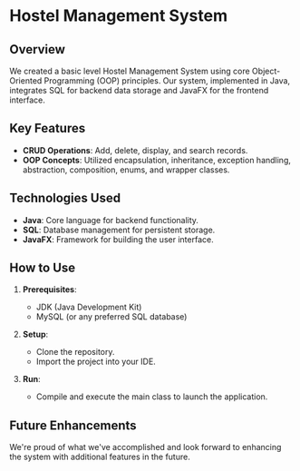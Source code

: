 
# Hostel Management System

## Overview

We created a basic level Hostel Management System using core Object-Oriented Programming (OOP) principles. Our system, implemented in Java, integrates SQL for backend data storage and JavaFX for the frontend interface.

## Key Features

- **CRUD Operations**: Add, delete, display, and search records.
- **OOP Concepts**: Utilized encapsulation, inheritance, exception handling, abstraction, composition, enums, and wrapper classes.

## Technologies Used

- **Java**: Core language for backend functionality.
- **SQL**: Database management for persistent storage.
- **JavaFX**: Framework for building the user interface.

## How to Use

1. **Prerequisites**:
   - JDK (Java Development Kit)
   - MySQL (or any preferred SQL database)

2. **Setup**:
   - Clone the repository.
   - Import the project into your IDE.

3. **Run**:
   - Compile and execute the main class to launch the application.

## Future Enhancements

We're proud of what we've accomplished and look forward to enhancing the system with additional features in the future.

